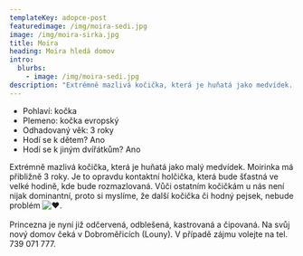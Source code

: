 ```yaml
---
templateKey: adopce-post
featuredimage: /img/moira-sedi.jpg
image: /img/moira-sirka.jpg
title: Moira
heading: Moira hledá domov
intro:
  blurbs:
    - image: /img/moira-sedi.jpg
description: "Extrémně mazlivá kočička, která je huňatá jako medvídek. "
---
```

* Pohlaví: kočka
* Plemeno: kočka evropský 
* Odhadovaný věk: 3 roky 
* Hodí se k dětem? Ano
* Hodí se k jiným dvířátkům? Ano

Extrémně mazlivá kočička, která je huňatá jako malý medvídek. Moirinka má přibližně 3 roky. Je to opravdu kontaktní holčička, která bude šťastná ve velké hodině, kde bude rozmazlovaná. Vůči ostatním kočičkám u nás není nijak dominantní, proto si myslíme, že další kočička či hodný pejsek, nebude problém ![❤️](https://static.xx.fbcdn.net/images/emoji.php/v9/t6c/1/16/2764.png).\
\
Princezna je nyní již odčervená, odblešená, kastrovaná a čipovaná. Na svůj nový domov čeká v Dobroměřicích (Louny). V případě zájmu volejte na tel. 739 071 777.